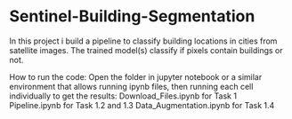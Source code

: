 # Sentinel-Building-Segmentation
In this project i build a pipeline to classify building locations in cities from satellite images. The trained model(s) classify if pixels contain buildings or not. 

How to run the code:
Open the folder in jupyter notebook or a similar environment that allows running ipynb
files, then running each cell individually to get the results:
Download_Files.ipynb for Task 1
Pipeline.ipynb for Task 1.2 and 1.3
Data_Augmentation.ipynb for Task 1.4
